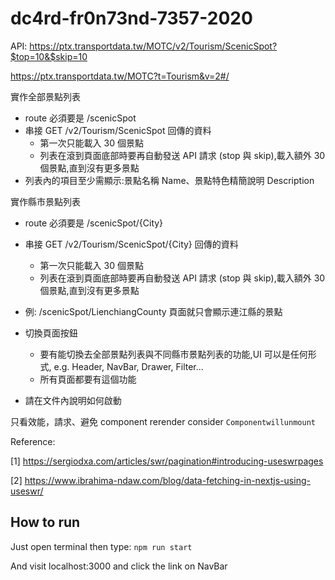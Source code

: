 # dc4rd-fr0n73nd-7357-2020

API: https://ptx.transportdata.tw/MOTC/v2/Tourism/ScenicSpot?$top=10&$skip=10

https://ptx.transportdata.tw/MOTC?t=Tourism&v=2#/

實作全部景點列表
- route 必須要是 /scenicSpot
- 串接 GET /v2/Tourism/ScenicSpot 回傳的資料
    - 第一次只能載入 30 個景點
    - 列表在滾到頁面底部時要再自動發送 API 請求 (stop 與 skip),載入額外 30 個景點,直到沒有更多景點
- 列表內的項目至少需顯示:景點名稱 Name、景點特色精簡說明 Description

實作縣市景點列表
- route 必須要是 /scenicSpot/{City}
- 串接 GET /v2/Tourism/ScenicSpot/{City} 回傳的資料
    - 第一次只能載入 30 個景點
    - 列表在滾到頁面底部時要再自動發送 API 請求 (stop 與 skip),載入額外 30 個景點,直到沒有更多景點
- 例: /scenicSpot/LienchiangCounty 頁面就只會顯示連江縣的景點

- 切換頁面按鈕
    - 要有能切換去全部景點列表與不同縣市景點列表的功能,UI 可以是任何形式, e.g. Header, NavBar, Drawer, Filter...
    - 所有頁面都要有這個功能

- 請在文件內說明如何啟動

只看效能，請求、避免 component rerender consider `Componentwillunmount`

Reference:

[1] https://sergiodxa.com/articles/swr/pagination#introducing-useswrpages

[2] https://www.ibrahima-ndaw.com/blog/data-fetching-in-nextjs-using-useswr/

## How to run

Just open terminal then type: `npm run start`

And visit localhost:3000 and click the link on NavBar
